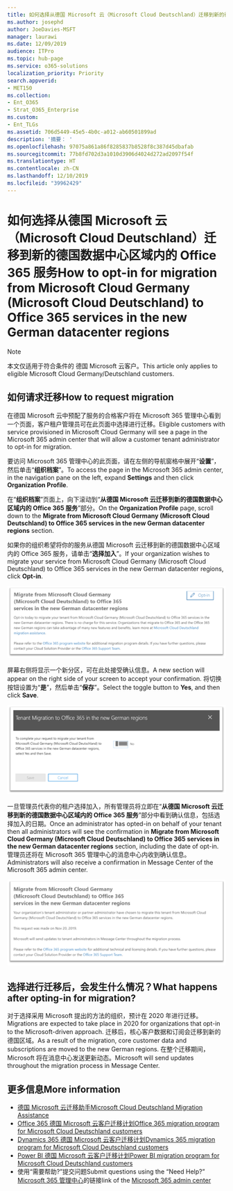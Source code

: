 ```yaml
---
title: 如何选择从德国 Microsoft 云（Microsoft Cloud Deutschland）迁移到新的德国数据中心区域内的 Office 365 服务
ms.author: josephd
author: JoeDavies-MSFT
manager: laurawi
ms.date: 12/09/2019
audience: ITPro
ms.topic: hub-page
ms.service: o365-solutions
localization_priority: Priority
search.appverid:
- MET150
ms.collection:
- Ent_O365
- Strat_O365_Enterprise
ms.custom:
- Ent_TLGs
ms.assetid: 706d5449-45e5-4b0c-a012-ab60501899ad
description: '摘要： '
ms.openlocfilehash: 97075a861a86f8285837b8528f8c387d45dbafab
ms.sourcegitcommit: 77b8fd702d3a1010d3906d4024d272ad2097f54f
ms.translationtype: HT
ms.contentlocale: zh-CN
ms.lasthandoff: 12/10/2019
ms.locfileid: "39962429"
---
```

# <a name="how-to-opt-in-for-migration-from-microsoft-cloud-germany-microsoft-cloud-deutschland-to-office-365-services-in-the-new-german-datacenter-regions"></a><span data-ttu-id="11ce1-103">如何选择从德国 Microsoft 云（Microsoft Cloud Deutschland）迁移到新的德国数据中心区域内的 Office 365 服务</span><span class="sxs-lookup"><span data-stu-id="11ce1-103">How to opt-in for migration from Microsoft Cloud Germany (Microsoft Cloud Deutschland) to Office 365 services in the new German datacenter regions</span></span>

>[!Note]
><span data-ttu-id="11ce1-104">本文仅适用于符合条件的 德国 Microsoft 云客户。</span><span class="sxs-lookup"><span data-stu-id="11ce1-104">This article only applies to eligible Microsoft Cloud Germany/Deutschland customers.</span></span>
>

## <a name="how-to-request-migration"></a><span data-ttu-id="11ce1-105">如何请求迁移</span><span class="sxs-lookup"><span data-stu-id="11ce1-105">How to request migration</span></span>

<span data-ttu-id="11ce1-106">在德国 Microsoft 云中预配了服务的合格客户将在 Microsoft 365 管理中心看到一个页面，客户租户管理员可在此页面中选择进行迁移。</span><span class="sxs-lookup"><span data-stu-id="11ce1-106">Eligible customers with service provisioned in Microsoft Cloud Germany will see a page in the Microsoft 365 admin center that will allow a customer tenant administrator to opt-in for migration.</span></span>

<span data-ttu-id="11ce1-107">要访问 Microsoft 365 管理中心的此页面，请在左侧的导航窗格中展开“**设置**”，然后单击“**组织档案**”。</span><span class="sxs-lookup"><span data-stu-id="11ce1-107">To access the page in the Microsoft 365 admin center, in the navigation pane on the left, expand **Settings** and then click **Organization Profile**.</span></span>

<span data-ttu-id="11ce1-108">在“**组织档案**”页面上，向下滚动到“**从德国 Microsoft 云迁移到新的德国数据中心区域内的 Office 365 服务**”部分。</span><span class="sxs-lookup"><span data-stu-id="11ce1-108">On the **Organization Profile** page, scroll down to the **Migrate from Microsoft Cloud Germany (Microsoft Cloud Deutschland) to Office 365 services in the new German datacenter regions** section.</span></span>

<span data-ttu-id="11ce1-109">如果你的组织希望将你的服务从德国 Microsoft 云迁移到新的德国数据中心区域内的 Office 365 服务，请单击“**选择加入**”。</span><span class="sxs-lookup"><span data-stu-id="11ce1-109">If your organization wishes to migrate your service from Microsoft Cloud Germany (Microsoft Cloud Deutschland) to Office 365 services in the new German datacenter regions, click **Opt-in**.</span></span>
 
![“选择加入”简介](./media/ms-cloud-germany-migration-opt-in/tenant-migration.png)

<span data-ttu-id="11ce1-111">屏幕右侧将显示一个新分区，可在此处接受确认信息。</span><span class="sxs-lookup"><span data-stu-id="11ce1-111">A new section will appear on the right side of your screen to accept your confirmation.</span></span> <span data-ttu-id="11ce1-112">将切换按钮设置为“**是**”，然后单击“**保存**”。</span><span class="sxs-lookup"><span data-stu-id="11ce1-112">Select the toggle button to **Yes**, and then click **Save**.</span></span>
 
![接受“选择加入”](./media/ms-cloud-germany-migration-opt-in/tenant-migration-new-regions.png)

<span data-ttu-id="11ce1-114">一旦管理员代表你的租户选择加入，所有管理员将立即在“**从德国 Microsoft 云迁移到新的德国数据中心区域内的 Office 365 服务**”部分中看到确认信息，包括选择加入的日期。</span><span class="sxs-lookup"><span data-stu-id="11ce1-114">Once an administrator has opted-in on behalf of your tenant then all administrators will see the confirmation in **Migrate from Microsoft Cloud Germany (Microsoft Cloud Deutschland) to Office 365 services in the new German datacenter regions** section, including the date of opt-in.</span></span> <span data-ttu-id="11ce1-115">管理员还将在 Microsoft 365 管理中心的消息中心内收到确认信息。</span><span class="sxs-lookup"><span data-stu-id="11ce1-115">Administrators will also receive a confirmation in Message Center of the Microsoft 365 admin center.</span></span> 
 
![确认“选择加入”](./media/ms-cloud-germany-migration-opt-in/tenant-migration2.png)

## <a name="what-happens-after-opting-in-for-migration"></a><span data-ttu-id="11ce1-117">选择进行迁移后，会发生什么情况？</span><span class="sxs-lookup"><span data-stu-id="11ce1-117">What happens after opting-in for migration?</span></span>

<span data-ttu-id="11ce1-118">对于选择采用 Microsoft 提出的方法的组织，预计在 2020 年进行迁移。</span><span class="sxs-lookup"><span data-stu-id="11ce1-118">Migrations are expected to take place in 2020 for organizations that opt-in to the Microsoft-driven approach.</span></span>  <span data-ttu-id="11ce1-119">迁移后，核心客户数据和订阅会迁移到新的德国区域。</span><span class="sxs-lookup"><span data-stu-id="11ce1-119">As a result of the migration, core customer data and subscriptions are moved to the new German regions.</span></span>  <span data-ttu-id="11ce1-120">在整个迁移期间，Microsoft 将在消息中心发送更新动态。</span><span class="sxs-lookup"><span data-stu-id="11ce1-120">Microsoft will send updates throughout the migration process in Message Center.</span></span>

## <a name="more-information"></a><span data-ttu-id="11ce1-121">更多信息</span><span class="sxs-lookup"><span data-stu-id="11ce1-121">More information</span></span>

- [<span data-ttu-id="11ce1-122">德国 Microsoft 云迁移助手</span><span class="sxs-lookup"><span data-stu-id="11ce1-122">Microsoft Cloud Deutschland Migration Assistance</span></span>](https://aka.ms/germanymigrateassist)
- [<span data-ttu-id="11ce1-123">Office 365 德国 Microsoft 云客户迁移计划</span><span class="sxs-lookup"><span data-stu-id="11ce1-123">Office 365 migration program for Microsoft Cloud Deutschland customers</span></span>](https://aka.ms/office365germanymove)
- [<span data-ttu-id="11ce1-124">Dynamics 365 德国 Microsoft 云客户迁移计划</span><span class="sxs-lookup"><span data-stu-id="11ce1-124">Dynamics 365 migration program for Microsoft Cloud Deutschland customers</span></span>](https://aka.ms/d365ceoptin)
- [<span data-ttu-id="11ce1-125">Power BI 德国 Microsoft 云客户迁移计划</span><span class="sxs-lookup"><span data-stu-id="11ce1-125">Power BI migration program for Microsoft Cloud Deutschland customers</span></span>](https://aka.ms/pbioptin)
- <span data-ttu-id="11ce1-126">使用“需要帮助?”提交问题</span><span class="sxs-lookup"><span data-stu-id="11ce1-126">Submit questions using the “Need Help?”</span></span> <span data-ttu-id="11ce1-127">[Microsoft 365 管理中心](https://portal.office.de/)的链接</span><span class="sxs-lookup"><span data-stu-id="11ce1-127">link of the [Microsoft 365 admin center](https://portal.office.de/)</span></span>
